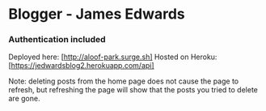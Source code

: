 # Blogger - James Edwards
### Authentication included

Deployed here: [http://aloof-park.surge.sh]
Hosted on Heroku: [https://jedwardsblog2.herokuapp.com/api]

Note: deleting posts from the home page does not cause the page to refresh, but refreshing the page will show that the posts you tried to delete are gone.
